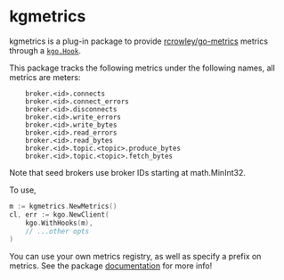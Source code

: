 kgmetrics
===

kgmetrics is a plug-in package to provide
[rcrowley/go-metrics](https://github.com/rcrowley/go-metrics) metrics through a
[`kgo.Hook`](https://pkg.go.dev/github.com/tdx/franz-go/pkg/kgo#Hook).

This package tracks the following metrics under the following names, all
metrics are meters:

```
    broker.<id>.connects
    broker.<id>.connect_errors
    broker.<id>.disconnects
    broker.<id>.write_errors
    broker.<id>.write_bytes
    broker.<id>.read_errors
    broker.<id>.read_bytes
    broker.<id>.topic.<topic>.produce_bytes
    broker.<id>.topic.<topic>.fetch_bytes
```

Note that seed brokers use broker IDs starting at math.MinInt32.

To use,

```go
m := kgmetrics.NewMetrics()
cl, err := kgo.NewClient(
	kgo.WithHooks(m),
	// ...other opts
)
```

You can use your own metrics registry, as well as specify a prefix on metrics.
See the package [documentation](https://pkg.go.dev/github.com/tdx/franz-go/plugin/kgmetrics) for more info!

